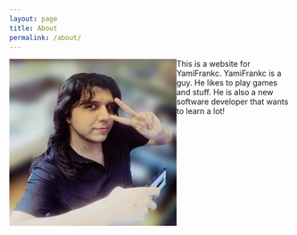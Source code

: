 ```yaml
---
layout: page
title: About
permalink: /about/
---
```


<img align="left" width="300" height="300" src="/assets/yami-foto.jpg">
This is a website for YamiFrankc. YamiFrankc is a guy. He likes to play games and stuff.
He is also a new software developer that wants to learn a lot!

